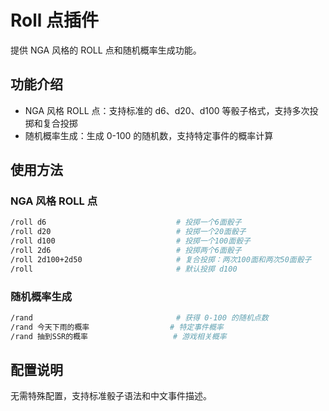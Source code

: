 # Roll 点插件

提供 NGA 风格的 ROLL 点和随机概率生成功能。

## 功能介绍

- NGA 风格 ROLL 点：支持标准的 d6、d20、d100 等骰子格式，支持多次投掷和复合投掷
- 随机概率生成：生成 0-100 的随机数，支持特定事件的概率计算

## 使用方法

### NGA 风格 ROLL 点

```bash
/roll d6                             # 投掷一个6面骰子
/roll d20                            # 投掷一个20面骰子
/roll d100                           # 投掷一个100面骰子
/roll 2d6                            # 投掷两个6面骰子
/roll 2d100+2d50                     # 复合投掷：两次100面和两次50面骰子
/roll                                # 默认投掷 d100
```

### 随机概率生成

```bash
/rand                                # 获得 0-100 的随机点数
/rand 今天下雨的概率                  # 特定事件概率
/rand 抽到SSR的概率                   # 游戏相关概率
```

## 配置说明

无需特殊配置，支持标准骰子语法和中文事件描述。
